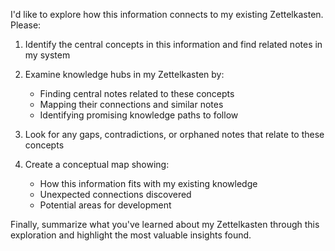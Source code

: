 I'd like to explore how this information connects to my existing Zettelkasten. Please:

1. Identify the central concepts in this information and find related notes in my system

2. Examine knowledge hubs in my Zettelkasten by:
   - Finding central notes related to these concepts
   - Mapping their connections and similar notes 
   - Identifying promising knowledge paths to follow

3. Look for any gaps, contradictions, or orphaned notes that relate to these concepts

4. Create a conceptual map showing:
   - How this information fits with my existing knowledge
   - Unexpected connections discovered
   - Potential areas for development

Finally, summarize what you've learned about my Zettelkasten through this exploration and highlight the most valuable insights found.

